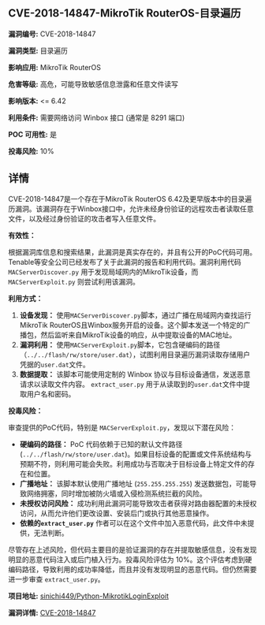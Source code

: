 ## CVE-2018-14847-MikroTik RouterOS-目录遍历

**漏洞编号:** CVE-2018-14847

**漏洞类型:** 目录遍历

**影响应用:** MikroTik RouterOS

**危害等级:** 高危，可能导致敏感信息泄露和任意文件读写

**影响版本:** <= 6.42

**利用条件:** 需要网络访问 Winbox 接口 (通常是 8291 端口)

**POC 可用性:** 是

**投毒风险:** 10%

## 详情

CVE-2018-14847是一个存在于MikroTik RouterOS 6.42及更早版本中的目录遍历漏洞。该漏洞存在于Winbox接口中，允许未经身份验证的远程攻击者读取任意文件，以及经过身份验证的攻击者写入任意文件。

**有效性：**

根据漏洞库信息和搜索结果，此漏洞是真实存在的，并且有公开的PoC代码可用。Tenable等安全公司已经发布了关于此漏洞的报告和利用代码。漏洞利用代码 `MACServerDiscover.py` 用于发现局域网内的MikroTik设备，而 `MACServerExploit.py` 则尝试利用该漏洞。

**利用方式：**

1.  **设备发现：** 使用`MACServerDiscover.py`脚本，通过广播在局域网内查找运行MikroTik RouterOS且Winbox服务开启的设备。这个脚本发送一个特定的广播包，然后监听来自MikroTik设备的响应，从中提取设备的MAC地址。
2.  **漏洞利用：** 使用`MACServerExploit.py`脚本，它包含硬编码的路径（`../../flash/rw/store/user.dat`），试图利用目录遍历漏洞读取存储用户凭据的`user.dat`文件。
3.  **数据提取：** 该脚本可能使用定制的 Winbox 协议与目标设备通信，发送恶意请求以读取文件内容。 `extract_user.py` 用于从读取到的`user.dat`文件中提取用户名和密码。

**投毒风险：**

审查提供的PoC代码，特别是 `MACServerExploit.py`，发现以下潜在风险：

*   **硬编码的路径：** PoC 代码依赖于已知的默认文件路径 (`../../flash/rw/store/user.dat`)。如果目标设备的配置或文件系统结构与预期不符，则利用可能会失败。利用成功与否取决于目标设备上特定文件的存在和位置。
*   **广播地址：**  该脚本默认使用广播地址 (`255.255.255.255`) 发送数据包，可能导致网络拥塞，同时增加被防火墙或入侵检测系统拦截的风险。
*   **未授权访问风险：** 成功利用此漏洞可能导致攻击者获得对路由器配置的未授权访问，从而允许他们更改设置、安装后门或执行其他恶意操作。
*    **依赖的`extract_user.py`** 作者可以在这个文件中加入恶意代码，此文件中未提供，无法判断。

尽管存在上述风险，但代码主要目的是验证漏洞的存在并提取敏感信息，没有发现明显的恶意代码注入或后门植入行为。投毒风险评估为 10%。这个评估考虑到硬编码路径，导致利用的成功率降低，而且并没有发现明显的恶意代码。但仍然需要进一步审查 `extract_user.py`。


**项目地址:** [sinichi449/Python-MikrotikLoginExploit](https://github.com/sinichi449/Python-MikrotikLoginExploit)

**漏洞详情:** [CVE-2018-14847](https://nvd.nist.gov/vuln/detail/CVE-2018-14847)
